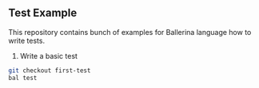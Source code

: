 ## Test Example

This repository contains bunch of examples for Ballerina language how to write tests. 

1. Write a basic test

```sh
git checkout first-test
bal test
```


